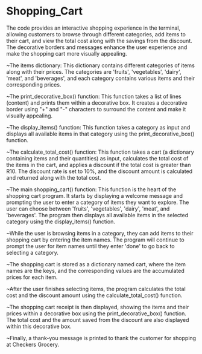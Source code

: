 # Shopping_Cart

The code provides an interactive shopping experience in the terminal, allowing customers to browse through different categories, add items to their cart, and view the total cost along with the savings from the discount. The decorative borders and messages enhance the user experience and make the shopping cart more visually appealing.

~The items dictionary: This dictionary contains different categories of items along with their prices. The categories are 'fruits', 'vegetables', 'dairy', 'meat', and 'beverages', and each category contains various items and their corresponding prices.

~The print_decorative_box() function: This function takes a list of lines (content) and prints them within a decorative box. It creates a decorative border using "+" and "-" characters to surround the content and make it visually appealing.

~The display_items() function: This function takes a category as input and displays all available items in that category using the print_decorative_box() function.

~The calculate_total_cost() function: This function takes a cart (a dictionary containing items and their quantities) as input, calculates the total cost of the items in the cart, and applies a discount if the total cost is greater than R10. The discount rate is set to 10%, and the discount amount is calculated and returned along with the total cost.

~The main shopping_cart() function: This function is the heart of the shopping cart program. It starts by displaying a welcome message and prompting the user to enter a category of items they want to explore. The user can choose between 'fruits', 'vegetables', 'dairy', 'meat', and 'beverages'. The program then displays all available items in the selected category using the display_items() function.

~While the user is browsing items in a category, they can add items to their shopping cart by entering the item names. The program will continue to prompt the user for item names until they enter 'done' to go back to selecting a category.

~The shopping cart is stored as a dictionary named cart, where the item names are the keys, and the corresponding values are the accumulated prices for each item.

~After the user finishes selecting items, the program calculates the total cost and the discount amount using the calculate_total_cost() function.

~The shopping cart receipt is then displayed, showing the items and their prices within a decorative box using the print_decorative_box() function. The total cost and the amount saved from the discount are also displayed within this decorative box.

~Finally, a thank-you message is printed to thank the customer for shopping at Checkers Grocery.
